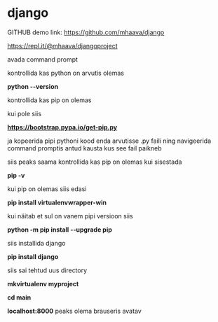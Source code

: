 # django

GITHUB demo link: https://github.com/mhaava/django

https://repl.it/@mhaava/djangoproject

avada command prompt

kontrollida kas python on arvutis olemas

**python --version**

kontrollida kas pip on olemas

kui pole siis

**https://bootstrap.pypa.io/get-pip.py**

ja kopeerida pipi pythoni kood enda arvutisse .py faili ning navigeerida command promptis antud kausta kus see fail paikneb

siis peaks saama kontrollida kas pip on olemas kui sisestada

**pip -v**

kui pip on olemas siis edasi

**pip install virtualenvwrapper-win**

kui näitab et sul on vanem pipi versioon siis

**python -m pip install --upgrade pip**

siis installida django

**pip install django**

siis sai tehtud uus directory

**mkvirtualenv myproject**

**cd main**

**localhost:8000** peaks olema brauseris avatav
